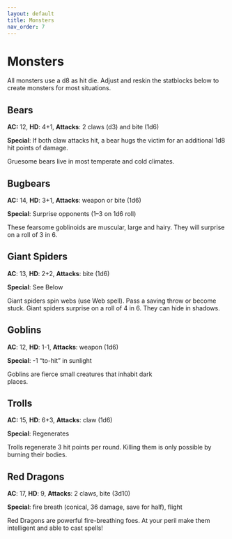 ```yaml
---
layout: default
title: Monsters
nav_order: 7
---
```

# Monsters
All monsters use a d8 as hit die. Adjust and reskin the statblocks below to create monsters for most situations.

## Bears
**AC:** 12, **HD**: 4+1, **Attacks**: 2 claws (d3) and bite (1d6)

**Special**: If both claw attacks hit, a bear hugs the victim for an additional 1d8 hit points of damage.

Gruesome bears live in most temperate and cold climates.
## Bugbears
**AC:** 14, **HD**: 3+1, **Attacks**: weapon or bite (1d6)

**Special**: Surprise opponents (1–3 on 1d6 roll)

These fearsome goblinoids are muscular, large and hairy. They will surprise on a roll of 3 in 6.
## Giant Spiders
**AC**: 13, **HD**: 2+2, **Attacks**: bite (1d6)

**Special**: See Below     

Giant spiders spin webs (use Web spell). Pass a saving throw or become stuck. Giant spiders surprise on a roll of 4 in 6. They can hide in shadows.
## Goblins
**AC**: 12, **HD**: 1-1, **Attacks**: weapon (1d6)

**Special**: -1 “to-hit” in sunlight  

Goblins are fierce small creatures that inhabit dark places.                                        

## Trolls
**AC:** 15, **HD**: 6+3, **Attacks**: claw (1d6)  

**Special**: Regenerates 

Trolls regenerate 3 hit points per round. Killing them is only possible by burning their bodies.
## Red Dragons
**AC**: 17, **HD**: 9, **Attacks**: 2 claws, bite (3d10)

**Special**: fire breath (conical, 36 damage, save for half), flight 

Red Dragons are powerful fire-breathing foes. At your peril make them intelligent and able to cast spells!
